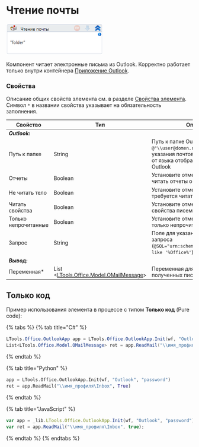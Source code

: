# Чтение почты

![](<../../../.gitbook/assets/image (109).png>)

Компонент читает электронные письма из Outlook. Корректно работает только внутри контейнера [Приложение Outlook](https://docs.primo-rpa.ru/primo-rpa/g_elements/osnovnye-elementy/els_outlook/el_outlook_app).

### Свойства
Описание общих свойств элемента см. в разделе [Свойства элемента](https://docs.primo-rpa.ru/primo-rpa/primo-studio/process/elements#svoistva-elementa).\
Символ `*` в названии свойства указывает на обязательность заполнения.

| Свойство             | Тип                                                                               | Описание                                         |
| -------------------- | --------------------------------------------------------------------------------- | ------------------------------------------------ |
| ***Outlook:***        |  |  |
| Путь к папке         | String                                                                            | Путь к папке Outlook. Пример: `@"\\user@domen.ru\Inbox"`. Язык указания почтового ящика зависит от языка отображения папок в Outlook  |
| Отчеты               | Boolean                                                                           | Установите отметку, если нужно читать отчеты о доставке |
| Не читать тело       | Boolean                                                                           | Установите отметку, если НЕ требуется читать тело письма |
| Читать свойства      | Boolean                                                                           | Установите отметку, чтобы читать свойства писем |
| Только непрочитанные | Boolean                                                                           | Установите отметку, чтобы читать только непрочитанные сообщения |
| Запрос               | String                                                                            | Поле для указания поискового запроса (`@SQL="urn:schemas:httpmail:subject" like '%Office%'`) |
| ***Вывод:***          |  |  |
| Переменная\*         | List <[LTools.Office.Model.OMailMessage](../els\_mail/datatypes/omailmessage.md)> | Переменная для сохранения списка полученных писем     |


## Только код
Пример использования элемента в процессе с типом **Только код** (Pure code):

{% tabs %}
{% tab title="C#" %}
```csharp
LTools.Office.OutlookApp app = LTools.Office.OutlookApp.Init(wf, "Outlook", "password");
List<LTools.Office.Model.OMailMessage> ret = app.ReadMail("\\имя_профиля\Inbox", true);
```
{% endtab %}

{% tab title="Python" %}
```python
app = LTools.Office.OutlookApp.Init(wf, "Outlook", "password")
ret = app.ReadMail("\\имя_профиля\Inbox", True)
```
{% endtab %}

{% tab title="JavaScript" %}
```javascript
var app = _lib.LTools.Office.OutlookApp.Init(wf, "Outlook", "password");
var ret = app.ReadMail("\\имя_профиля\Inbox", true);
```
{% endtab %}
{% endtabs %}

